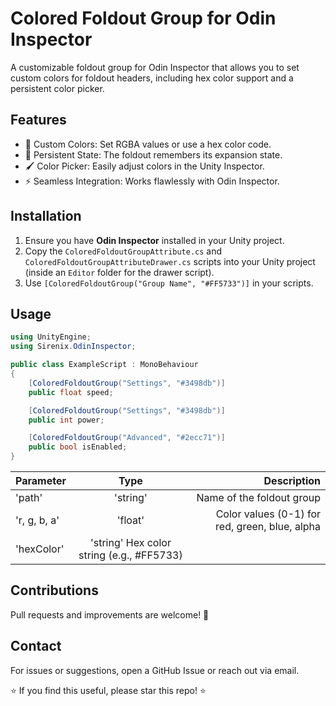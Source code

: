 # Colored Foldout Group for Odin Inspector

A customizable foldout group for Odin Inspector that allows you to set custom colors for foldout headers, including hex color support and a persistent color picker.

## Features
- 🎨 Custom Colors: Set RGBA values or use a hex color code.
- 🔄 Persistent State: The foldout remembers its expansion state.
- 🖌️ Color Picker: Easily adjust colors in the Unity Inspector.
- ⚡ Seamless Integration: Works flawlessly with Odin Inspector.

## Installation

1. Ensure you have **Odin Inspector** installed in your Unity project.
2. Copy the `ColoredFoldoutGroupAttribute.cs` and `ColoredFoldoutGroupAttributeDrawer.cs` scripts into your Unity project (inside an `Editor` folder for the drawer script).
3. Use `[ColoredFoldoutGroup("Group Name", "#FF5733")]` in your scripts.

## Usage

```csharp
using UnityEngine;
using Sirenix.OdinInspector;

public class ExampleScript : MonoBehaviour
{
    [ColoredFoldoutGroup("Settings", "#3498db")]
    public float speed;

    [ColoredFoldoutGroup("Settings", "#3498db")]
    public int power;

    [ColoredFoldoutGroup("Advanced", "#2ecc71")]
    public bool isEnabled;
}
```
| Parameter | Type | Description |
| :---         |     :---:      |          ---: |
| 'path'   | 'string'  | Name of the foldout group    |
| 'r, g, b, a'     | 'float'  | Color values (0-1) for red, green, blue, alpha    |
| 'hexColor'     | 'string'   Hex color string (e.g., #FF5733)   |

## Contributions
Pull requests and improvements are welcome! 🚀
## Contact
For issues or suggestions, open a GitHub Issue or reach out via email.

⭐ If you find this useful, please star this repo! ⭐
